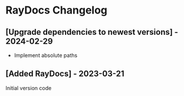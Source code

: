 # RayDocs Changelog

## [Upgrade dependencies to newest versions] - 2024-02-29

- Implement absolute paths

## [Added RayDocs] - 2023-03-21

Initial version code
